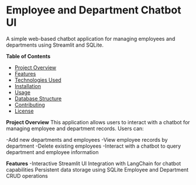 # Employee and Department Chatbot UI
A simple web-based chatbot application for managing employees and departments using Streamlit and SQLite.

**Table of Contents**
- [Project Overview](#project-overview)
- [Features](#features)
- [Technologies Used](#technologies-used)
- [Installation](#installation)
- [Usage](#usage)
- [Database Structure](#database-structure)
- [Contributing](#contributing)
- [License](#license)

**Project Overview**
This application allows users to interact with a chatbot for managing employee and department records. Users can:

-Add new departments and employees
-View employee records by department
-Delete existing employees
-Interact with a chatbot to query department and employee information

**Features**
  -Interactive Streamlit UI
  Integration with LangChain for chatbot capabilities
  Persistent data storage using SQLite
  Employee and Department CRUD operations
